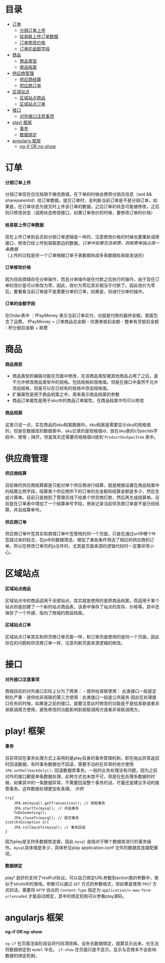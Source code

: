 # 目录
 - [订单](#order)
 	- [分销订单上传](#order_distribute)
 	- [给易联上传订单数据](#order_uploadDetail)
 	- [订单修改价格](#order_modifyPrice)
 	- [订单的金额字段](#order_money)
 - [商品](#product)
 	- [商品类型](#product_specificationTemplate)
 	- [商品档案](#product_archive)
 - [供应商管理](#supplier)
 	- [供应商结算](#supplier_settleAccount)
 	- [供应商订单](#supplier_order)
 - [区域站点](#areaStation)
 	- [区域站点商品](#areaStation_product)
 	- [区域站点订单](#areaStation_order)
 - [接口](#API)
 	- [对外接口注意事项](#API_attention)
 - [play! 框架](#playframework)
 	- [事务](#playframework_transaction)
 	- [数据绑定](#playframework_dataBinding)
 - [angularjs 框架](#angularjs)
 	- [ng-if OR ng-show](#angularjs_ifORshow)

# <div id="order">订单</div>
#### <div id="order_distribute">分销订单上传</div>
分销订单现在仅仅局限于微信商城，在下单的时候会携带分销员信息（wid && shareparentid）给订单数据。提交订单时，会判断当前订单是不是分销订单，如果是，在订单状态为提交时上传该订单的数据。之后订单的状态可能被修改，之后则只修改状态（调用状态修改接口，如果订单改价的时候，要修改订单的价格）
#### <div id="order_uploadDetail">给易联上传订单数据</div>
现在上传订单到会员和分销订单逻辑是一样的，注意修改价格的时候也要重新调用接口，修改已经上传到易联那边的数据。*订单中如果包含邮费，则邮费单独占用一条数据* （上传的过程是将一个订单根据订单子表数据拆成多条数据给易联发送的）
#### <div id="order_modifyPrice"> 订单修改价格</div>
因为目前商城存在分单操作，而且分单操作是在付款之后执行的操作。由于现在订单的改价是可以修改为零，因此，改价为零后其实相当于付款了。因此改价为零后，要看看当前订单是不是需要分单的订单，如果是，则进行分单的操作。
#### <div id="order_money">订单的金额字段</div>
在Order表中 ：fPayMoney 表示当前订单实付，也就是付款的最终金额。里面包含了运费。
fPayMoney = 订单商品总金额 - 优惠券抵扣金额 - 整单有货抵扣金额 - 积分抵扣金额 + 邮费

# <div id="product">商品</div>
#### <div id="product_specificationTemplate">商品类型</div>
 - 商品类型的编辑功能在页面中修改，在该商品类型被其他商品占用了之后，是不允许修改商品类型中的规格。包括规格和规格值。但是在接口中虽然不允许添加规格，但是可以在已经有的规格中添加规格值。
 - 扩展属性是用于商品档案之中，用来表示商品档案的参数
 - 商品订单属性是用于sku中的商品订单属性，在商品档案中均可以修改

#### <div id="product_archive">商品档案</div>
 这里只说一点，实在商品的sku档案数据中。sku档案是需要显示sku的规格值的，但是在数据库的数据表中，sku记录的是规格值id，放在sku表的cSpecIds字段中，使用 `;` 隔开。但是其实还需要将规格值id放到 `ProductSkuSpecItem` 表中。

# <div id="supplier">供应商管理</div>
#### <div id="supplier_settleAccount">供应商结算</div>
目前做的供应商结算都是只能对单个供应商进行结算，就是根据设置在商品档案中的结算比例字段，结算某个供应商所下的订单的总金额和结算金额是多少，然后生成计算单。目前只是做到了管理员线下给某个供货商打款，然后再生成结算单。目前是在订单表中增加了一个结算单号字段，用来记录当前供货商订单是不是已经结算，并且结算单号。
#### <div id="supplier_order">供应商订单</div>
供应商订单叶签其实和商城订单叶签使用的同一个页面，只是在通过url中哪个叶签跳过来的标志，在js中的数据筛选，增加了某些条件筛选了相应的供应商的订单。所以在修改订单页的js文件时，尤其是页面来源的逻辑代码时一定要非常小心。

# <div id="areaStation">区域站点</div>
#### <div id="areaStation_product">区域站点商品</div>
区域站点中的商品适用于全部站点，其实就是使用的是原商品档案。而适用于某个站点则是创建了一个新的站点商品表，该表中保存了站点的库存、价格等。其中还保存了一个外键，指向了商城的商品档案。
#### <div id="areaStation_order">区域站点订单</div>
区域站点订单其实和供货商订单页面一样，和订单页面使用的是同一个页面，因此存在的问题和供货商订单一样，注意判断页面来源逻辑的修改。

# <div id="API">接口</div>
#### <div id="API_attention">对外接口注意事项</div>
商城目前的对外接口实际上分为了两类：
	- 提供给易联使用： 此类接口一般是定制化严重
	- 提供给非易联的第三方使用：此类接口一般是公共服务
因此在处理接口任务的时候，如果是之前的接口，就要注意此时修改的功能是不是给易联或者非易联调用方使用，避免修改的功能影响到易联调用方或者非易联调用方。

# <div id="playframework">play! 框架</div>
#### <div id="playframework_transaction">事务</div>
目前项目在事务处理方式上采用的是play自身的事务管理机制，即在抛出异常返回时回滚数据，有时事务数据也不回滚，需要手动的在异常的地方使用
`JPA.setRollbackOnly();` 回滚数据库事务。一般的业务处理没有问题。因为之前对外的接口都是单条数据处理，此种方式也未尝不可，但是在批处理多数据的时候，如果其中的一条数据异常，不需要回滚整个事务的话，尽量还是建议手动的接管事务。这样数据处理更加有条理。
*示例*
```
try{
	JPA.em(mysql).getTransaction(); // 获取事务
	JPA.startTx(mysql); // 开启事务
	ToDoSometing();
	JPA.closeTx(mysql); // 提交事务
}catch(Exception e){
	JPA.rollbackTx(mysql); // 事务回滚
}
```
因为play是支持多数据库连接，因此 `mysql` 是指对于哪个数据库进行的事务操作。`mysql`具体值是多少，具体参见play application.conf 文件的数据库连接配置项。

#### <div id="playframework_dataBinding">数据绑定</div>
play! 良好的支持了restFull协议。可以自己绑定URL参数到action类的参数中，类似于struts中的值栈。参数可以通过 `GET` 方式的参数格式，但如果是使用 `POST` 方式的话，需要将 `HTTP` 协议的 `Content-Type` 指定为 `application/x-www-form-urlencoded` 才能自动绑定，其中的绑定机制可以参看play源码。

# <div id="angularjs">angularjs 框架</div>
#### <div id="angularjs_ifORshow">ng-if OR ng-show</div>
`ng-if` 在页面渲染阶段会将代码清除掉。会失去数据绑定，就算显示出来，也无法将数据绑定到 `model` 中去。
`if-show` 在页面只是不显示。显示与否根本不会影响数据的绑定机制。